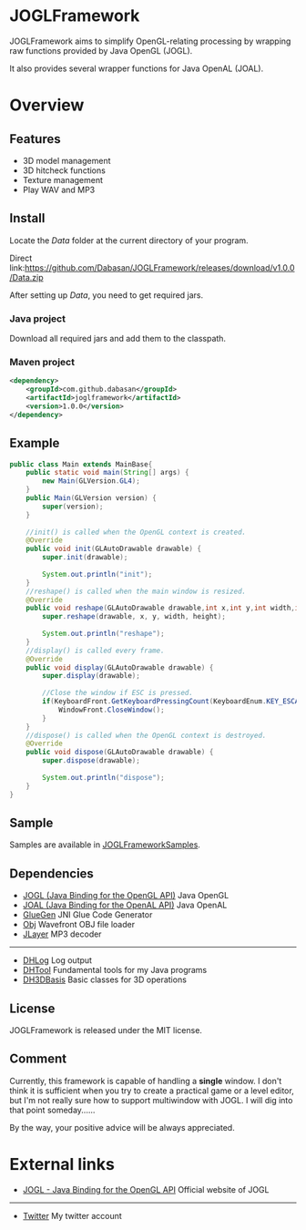 # JOGLFramework

JOGLFramework aims to simplify OpenGL-relating processing by wrapping raw functions provided by Java OpenGL (JOGL).

It also provides several wrapper functions for Java OpenAL (JOAL).

# Overview

## Features

- 3D model management
- 3D hitcheck functions
- Texture management
- Play WAV and MP3

## Install

Locate the *Data* folder at the current directory of your program.

Direct link:https://github.com/Dabasan/JOGLFramework/releases/download/v1.0.0/Data.zip

After setting up *Data*, you need to get required jars.

### Java project

Download all required jars and add them to the classpath.

### Maven project

```xml
<dependency>
    <groupId>com.github.dabasan</groupId>
    <artifactId>joglframework</artifactId>
    <version>1.0.0</version>
</dependency>
```

## Example

```java
public class Main extends MainBase{
	public static void main(String[] args) {
		new Main(GLVersion.GL4);
	}
	public Main(GLVersion version) {
		super(version);
	}
	
	//init() is called when the OpenGL context is created.
	@Override
	public void init(GLAutoDrawable drawable) {
		super.init(drawable);
		
		System.out.println("init");
	}
	//reshape() is called when the main window is resized.
	@Override
	public void reshape(GLAutoDrawable drawable,int x,int y,int width,int height) {
		super.reshape(drawable, x, y, width, height);
		
		System.out.println("reshape");
	}
	//display() is called every frame.
	@Override
	public void display(GLAutoDrawable drawable) {
		super.display(drawable);
		
		//Close the window if ESC is pressed.
		if(KeyboardFront.GetKeyboardPressingCount(KeyboardEnum.KEY_ESCAPE)==1) {
			WindowFront.CloseWindow();
		}
	}
	//dispose() is called when the OpenGL context is destroyed.
	@Override
	public void dispose(GLAutoDrawable drawable) {
		super.dispose(drawable);
		
		System.out.println("dispose");
	}
}
```

## Sample

Samples are available in [JOGLFrameworkSamples](https://github.com/Dabasan/JOGLFrameworkSamples).

## Dependencies

- [JOGL (Java Binding for the OpenGL API)](https://github.com/sgothel/jogl)
  Java OpenGL
- [JOAL (Java Binding for the OpenAL API)](https://github.com/sgothel/joal)
  Java OpenAL
- [GlueGen](https://github.com/sgothel/gluegen)
  JNI Glue Code Generator
- [Obj](https://github.com/javagl/Obj)
  Wavefront OBJ file loader
- [JLayer](https://github.com/pdudits/soundlibs/tree/master/jlayer)
  MP3 decoder

------

- [DHLog](https://github.com/Dabasan/DHLog)
  Log output
- [DHTool](https://github.com/Dabasan/DHTool)
  Fundamental tools for my Java programs
- [DH3DBasis](https://github.com/Dabasan/DH3DBasis)
  Basic classes for 3D operations

## License

JOGLFramework is released under the MIT license.

## Comment

Currently, this framework is capable of handling a **single** window. I don't think it is sufficient when you try to create a practical game or a level editor, but I'm not really sure how to support multiwindow with JOGL. I will dig into that point someday......

By the way, your positive advice will be always appreciated. 

# External links

- [JOGL - Java Binding for the OpenGL API](https://jogamp.org/jogl/www/)
  Official website of JOGL

------

- [Twitter](https://twitter.com/Daxie_tksm6)
  My twitter account
